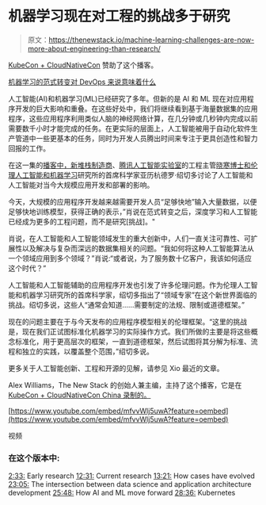# 机器学习现在对工程的挑战多于研究

> 原文：<https://thenewstack.io/machine-learning-challenges-are-now-more-about-engineering-than-research/>

[KubeCon + CloudNativeCon](https://www.cncf.io/kubecon-cloudnativecon-events/) 赞助了这个播客。

[机器学习的范式转变对 DevOps 来说意味着什么](https://thenewstack.simplecast.com/episodes/what-the-paradigmatic-shift-in-machine-learning-means-for-devops)

人工智能(AI)和机器学习(ML)已经研究了多年。但新的是 AI 和 ML 现在对应用程序开发的巨大影响和重叠。在这些好处中，我们将继续看到基于海量数据集的应用程序，这些应用程序利用类似人脑的神经网络计算，在几分钟或几秒钟内完成以前需要数千小时才能完成的任务。在更实际的层面上，人工智能被用于自动化软件生产管道中一些更基本的任务，同时为开发人员腾出时间来专注于更具创造性和智力回报的工作。

在这一集的[播客中，新堆栈制造商](https://thenewstack.io/podcasts/makers)、[腾讯人工智能实验室](https://ai.tencent.com/ailab/)的工程主管[晓寒博士和](https://www.linkedin.com/in/hxiao87/)[伦理人工智能和机器学习](https://www.linkedin.com/in/axsaucedo/?originalSubdomain=uk)研究所的首席科学家亚历杭德罗·绍切多讨论了人工智能和人工智能对当今大规模应用开发和部署的影响。

今天，大规模的应用程序开发越来越需要开发人员“足够快地”输入大量数据，以便足够快地训练模型，获得正确的表示，”肖说在范式转变之后，深度学习和人工智能已经成为更多的工程问题，而不是研究[挑战]。"

肖说，在人工智能和人工智能领域发生的重大创新中，人们一直关注可靠性、可扩展性以及解决与复杂而深远的数据集相关的问题。“我如何将这种人工智能算法从一个领域应用到多个领域？”肖说:“或者说，为了服务数十亿客户，我该如何适应这个时代？”

人工智能和人工智能辅助的应用程序开发也引发了许多伦理问题。作为伦理人工智能和机器学习研究所的首席科学家，绍切多指出了“领域专家”在这个新世界面临的挑战。绍切多说，这些人“通常会知道……需要制定的法规、限制或道德框架。”

现在的问题主要在于与今天发布的应用程序模型相关的伦理框架。“这里的挑战是，现在我们正试图标准化机器学习的实际操作方式。我们所做的主要是将这些概念标准化，用于更高层次的框架，一直到道德框架，然后试图将其分解为标准、流程和独立的实践，以覆盖整个范围，”绍切多说。

更多关于人工智能创新、工程和开源的见解，请参见 Xio 最近的文章。

Alex Williams，The New Stack 的创始人兼主编，主持了这个播客，它是在 [KubeCon + CloudNativeCon China 录制的。](https://www.linuxfoundation.org/calendar/kubecon-cloudnativecon-open-source-summit-china/)

[https://www.youtube.com/embed/mfvvWlj5uwA?feature=oembed](https://www.youtube.com/embed/mfvvWlj5uwA?feature=oembed)

视频

### 在这个版本中:

[2:33:](https://thenewstack.simplecast.com/episodes/what-the-paradigmatic-shift-in-machine-learning-means-for-devops?t=2:33) Early research
[12:31:](https://thenewstack.simplecast.com/episodes/what-the-paradigmatic-shift-in-machine-learning-means-for-devops?t=12:31) Current research
[13:21:](https://thenewstack.simplecast.com/episodes/what-the-paradigmatic-shift-in-machine-learning-means-for-devops?t=13:21) How cases have evolved
[23:05:](https://thenewstack.simplecast.com/episodes/what-the-paradigmatic-shift-in-machine-learning-means-for-devops?t=23:05) The intersection between data science and application architecture development
[25:48:](https://thenewstack.simplecast.com/episodes/what-the-paradigmatic-shift-in-machine-learning-means-for-devops?t=25:48) How AI and ML move forward
[28:36:](https://thenewstack.simplecast.com/episodes/what-the-paradigmatic-shift-in-machine-learning-means-for-devops?t=28:36) Kubernetes

<svg xmlns:xlink="http://www.w3.org/1999/xlink" viewBox="0 0 68 31" version="1.1"><title>Group</title> <desc>Created with Sketch.</desc></svg>